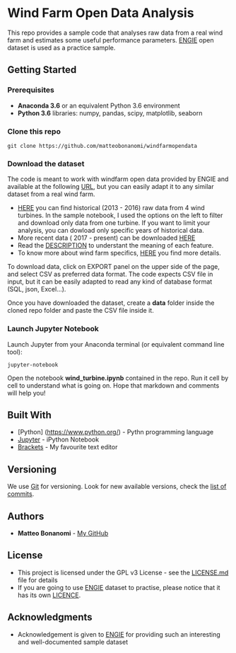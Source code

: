 # Wind Farm Open Data Analysis

This repo provides a sample code that analyses raw data from a real wind farm and estimates some useful performance parameters.
[ENGIE](https://opendata-renewables.engie.com/pages/home/) open dataset is used as a practice sample.

## Getting Started

### Prerequisites
* **Anaconda 3.6** or an equivalent Python 3.6 environment
* **Python 3.6** libraries: numpy, pandas, scipy, matplotlib, seaborn 


### Clone this repo
```
git clone https://github.com/matteobonanomi/windfarmopendata
```

### Download the dataset
The code is meant to work with windfarm open data provided by ENGIE and available at the following [URL](https://opendata-renewables.engie.com/pages/home/), but you can easily adapt it to any similar dataset from a real wind farm.

* [HERE](https://opendata-renewables.engie.com/explore/dataset/la-haute-borne-data-2013-2016/table/) you can find historical (2013 - 2016) raw data from 4 wind turbines. In the sample notebook, I used the options on the left to filter and download only data from one turbine. If you want to limit your analysis, you can dowload only specific years of historical data.
* More recent data ( 2017 - present) can be downloaded [HERE](https://opendata-renewables.engie.com/explore/dataset/la-haute-borne-data-2017-2020/table/)
* Read the [DESCRIPTION](https://opendata-renewables.engie.com/explore/dataset/data_description/table/) to understant the meaning of each feature.
* To know more about wind farm specifics, [HERE](https://opendata-renewables.engie.com/explore/dataset/static-information/table/) you find more details.

To download data, click on EXPORT panel on the upper side of the page, and select CSV as preferred data format. The code expects CSV file in input, but it can be easily adapted to read any kind of database format (SQL, json, Excel...).

Once you have downloaded the dataset, create a **data** folder inside the cloned repo folder and paste the CSV file inside it.

### Launch Jupyter Notebook

Launch Jupyter from your Anaconda terminal (or equivalent command line tool):

```
jupyter-notebook
```
Open the notebook **wind_turbine.ipynb** contained in the repo. Run it cell by cell to understand what is going on. Hope that markdown and comments will help you!

## Built With

* [Python] (https://www.python.org/) - Pythn programming language
* [Jupyter](http://www.dropwizard.io/1.0.2/docs/) - iPython Notebook
* [Brackets](https://maven.apache.org/) - My favourite text editor

## Versioning

We use [Git](https://git-scm.com/) for versioning. Look for new available versions, check the [list of commits](https://github.com/matteobonanomi/windfarmopendata/commits/master). 

## Authors

* **Matteo Bonanomi** - [My GitHub](https://github.com/matteobonanomi)

## License

* This project is licensed under the GPL v3 License - see the [LICENSE.md](LICENSE.md) file for details
* If you are going to use [ENGIE](https://opendata-renewables.engie.com/pages/home/) dataset to practise, please notice that it has its own [LICENCE](https://www.etalab.gouv.fr/wp-content/uploads/2017/04/ETALAB-Licence-Ouverte-v2.0.pdf).

## Acknowledgments

* Acknowledgement is given to [ENGIE](https://opendata-renewables.engie.com/pages/home/) for providing such an interesting and well-documented sample dataset


